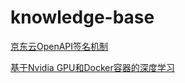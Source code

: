 # knowledge-base

[京东云OpenAPI签名机制](https://github.com/bingli7/knowledge-base/blob/master/OpenAPI%E7%AD%BE%E5%90%8D%E6%9C%BA%E5%88%B6.md)

[基于Nvidia GPU和Docker容器的深度学习](https://github.com/bingli7/knowledge-base/blob/master/%E5%9F%BA%E4%BA%8ENvidia%20GPU%E5%92%8CDocker%E5%AE%B9%E5%99%A8%E7%9A%84%E6%B7%B1%E5%BA%A6%E5%AD%A6%E4%B9%A0.md)